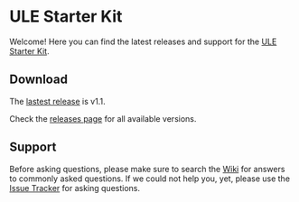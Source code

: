 # ULE Starter Kit

Welcome! Here you can find the latest releases and support for the [ULE Starter Kit](https://www.dspg.com/developers).

## Download

The [lastest release](https://github.com/DSPGroup/ule-starterkit/releases/latest) is v1.1.

Check the [releases page](https://github.com/dspgroup/ule-starterkit/releases) for all available versions.

## Support

Before asking questions, please make sure to search the
[Wiki](https://github.com/dspgroup/ule-starterkit/wiki) for answers to commonly asked questions. If we could not help you, yet, please use the
[Issue Tracker](https://github.com/dspgroup/ule-starterkit/issues) for asking questions.
